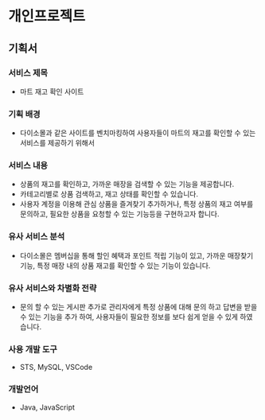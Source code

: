 # 개인프로젝트


## 기획서

### 서비스 제목

- 마트 재고 확인 사이트

### 기획 배경

- 다이소몰과 같은 사이트를 벤치마킹하여 사용자들이 마트의 재고를 확인할 수 있는 서비스를 제공하기 위해서

### 서비스 내용

- 상품의 재고를 확인하고, 가까운 매장을 검색할 수 있는 기능을 제공합니다.
- 카테고리별로 상품 검색하고, 재고 상태를 확인할 수 있습니다.
- 사용자 계정을 이용해 관심 상품을 즐겨찾기 추가하거나, 특정 상품의 재고 여부를 문의하고, 필요한 상품을 요청할 수 있는 기능등을 구현하고자 합니다.

### 유사 서비스 분석

- 다이소몰은 멤버십을 통해 할인 혜택과 포인트 적립 기능이 있고, 가까운 매장찾기 기능, 특정 매장 내의 상품 재고를 확인할 수 있는 기능이 있습니다.

### 유사 서비스와 차별화 전략

- 문의 할 수 있는 게시판 추가로 관리자에게 특정 상품에 대해 문의 하고 답변을 받을 수 있는 기능을 추가 하여, 사용자들이 필요한 정보를 보다 쉽게 얻을 수 있게 하였습니다.

### 사용 개발 도구

- STS, MySQL, VSCode

### 개발언어

- Java, JavaScript